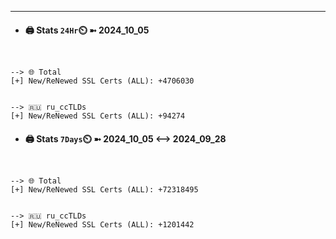 

---
- #### 🖨️ **Stats** `24Hr`⏲️ ➼ 2024_10_05
```console


--> 🌐 Total
[+] New/ReNewed SSL Certs (ALL): +4706030


--> 🇷🇺 ru_ccTLDs
[+] New/ReNewed SSL Certs (ALL): +94274

```

- #### 🖨️ **Stats** `7Days`⏲️ ➼ 2024_10_05 <--> 2024_09_28
```console


--> 🌐 Total
[+] New/ReNewed SSL Certs (ALL): +72318495


--> 🇷🇺 ru_ccTLDs
[+] New/ReNewed SSL Certs (ALL): +1201442

```


